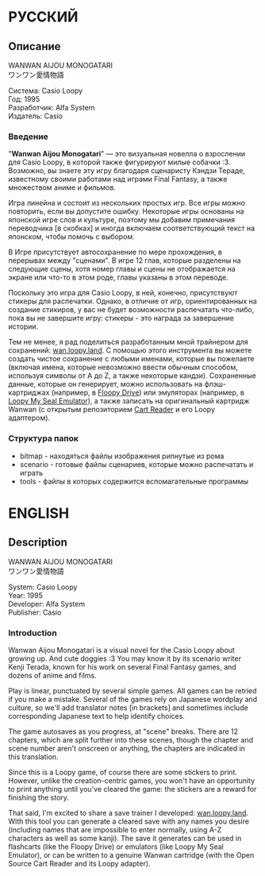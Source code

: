 # РУССКИЙ

## Описание

WANWAN AIJOU MONOGATARI<br>
ワンワン愛情物語

Система: Casio Loopy<br>
Год: 1995<br>
Разработчик: Alfa System<br>
Издатель: Casio

### Введение

"**Wanwan Aijou Monogatari**" — это визуальная новелла о взрослении для Casio Loopy, в которой также фигурируют милые собачки :3. Возможно, вы знаете эту игру благодаря сценаристу Кэндзи Тераде, известному своими работами над играми Final Fantasy, а также множеством аниме и фильмов.

Игра линейна и состоит из нескольких простых игр. Все игры можно повторить, если вы допустите ошибку. Некоторые игры основаны на японской игре слов и культуре, поэтому мы добавим примечания переводчика [в скобках] и иногда включаем соответствующий текст на японском, чтобы помочь с выбором.

В Игре присутствует автосохранение по мере прохождения, в перерывах между "сценами". В игре 12 глав, которые разделены на следующие сцены, хотя номер главы и сцены не отображается на экране или что-то в этом роде, главы указаны в этом переводе.

Поскольку это игра для Casio Loopy, в ней, конечно, присутствуют стикеры для распечатки. Однако, в отличие от игр, ориентированных на создание стикиров, у вас не будет возможности распечатать что-либо, пока вы не завершите игру: стикеры - это награда за завершение истории.

Тем не менее, я рад поделиться разработанным мной трайнером для сохранений: [wan.loopy.land](https://wan.loopy.land/). С помощью этого инструмента вы можете создать чистое сохранение с любыми именами, которые вы пожелаете (включая имена, которые невозможно ввести обычным способом, используя символы от A до Z, а также некоторые кандзи). Сохраненные данные, которые он генерирует, можно использовать на флэш-картриджах (например, в [Floopy Drive](https://github.com/partlyhuman/loopycart/)) или эмуляторах (например, в [Loopy My Seal Emulator](https://github.com/PSI-Rockin/LoopyMSE)), а также записать на оригинальный картридж Wanwan (с открытым репозиторием [Cart Reader](https://github.com/sanni/cartreader) и его Loopy адаптером).

### Структура папок

- bitmap - находяться файлы изображения рипнутые из рома
- scenario - готовые файлы сценариев, которые можно распечатать и играть
- tools - файлы в которых содержится вспомагательные программы

# ENGLISH

## Description

WANWAN AIJOU MONOGATARI<br>
ワンワン愛情物語

System: Casio Loopy<br>
Year: 1995<br>
Developer: Alfa System<br>
Publisher: Casio

### Introduction

Wanwan Aijou Monogatari is a visual novel for the Casio Loopy about growing up. And cute doggies :3 You may know it by its scenario writer Kenji Terada, known for his work on several Final Fantasy games, and dozens of anime and films.

Play is linear, punctuated by several simple games. All games can be retried if you make a mistake. Several of the games rely on Japanese wordplay and culture, so we'll add translator notes [in brackets] and sometimes include corresponding Japanese text to help identify choices.

The game autosaves as you progress, at "scene" breaks. There are 12 chapters, which are split further into these scenes, though the chapter and scene number aren't onscreen or anything, the chapters are indicated in this translation.

Since this is a Loopy game, of course there are some stickers to print. However, unlike the creation-centric games, you won't have an opportunity to print anything until you've cleared the game: the stickers are a reward for finishing the story.

That said, I'm excited to share a save trainer I developed: [wan.loopy.land](https://wan.loopy.land/). With this tool you can generate a cleared save with any names you desire (including names that are impossible to enter normally, using A-Z characters as well as some kanji). The save it generates can be used in flashcarts (like the Floopy Drive) or emulators (like Loopy My Seal Emulator), or can be written to a genuine Wanwan cartridge (with the Open Source Cart Reader and its Loopy adapter).
